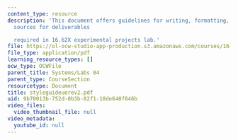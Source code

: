 ```yaml
---
content_type: resource
description: 'This document offers guidelines for writing, formatting, and citing
  sources for deliverables

  required in 16.62X experimental projects lab.'
file: https://ol-ocw-studio-app-production.s3.amazonaws.com/courses/16-01-unified-engineering-i-ii-iii-iv-fall-2005-spring-2006/9b70013b752d0b3b82f118de640f646b_styleguideuerev2.pdf
file_type: application/pdf
learning_resource_types: []
ocw_type: OCWFile
parent_title: Systems/Labs 04
parent_type: CourseSection
resourcetype: Document
title: styleguideuerev2.pdf
uid: 9b70013b-752d-0b3b-82f1-18de640f646b
video_files:
  video_thumbnail_file: null
video_metadata:
  youtube_id: null
---
```

